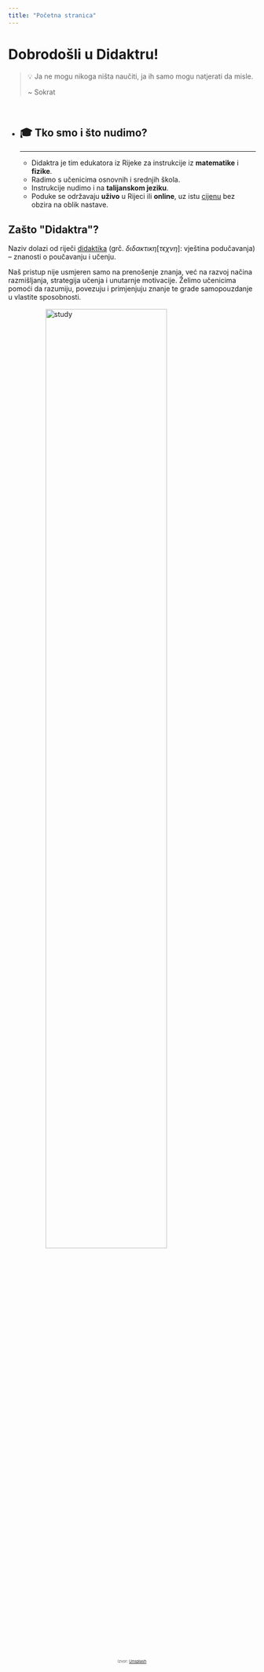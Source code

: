 ```yaml
---
title: "Početna stranica"
---
```


# Dobrodošli u Didaktru!

> :bulb: Ja ne mogu nikoga ništa naučiti, ja ih samo mogu natjerati da misle.
>
> ~ Sokrat

<br>

<div class="grid cards" markdown>

-   ## :mortar_board: Tko smo i što nudimo?

    ---

      - Didaktra je tim edukatora iz Rijeke za instrukcije iz **matematike** i **fizike**.
      - Radimo s učenicima osnovnih i srednjih škola.
      - Instrukcije nudimo i na **talijanskom jeziku**.
      - Poduke se održavaju **uživo** u Rijeci ili **online**, uz istu [cijenu](./cjenik.md) bez obzira na oblik nastave.

</div>

## Zašto "Didaktra"?

Naziv dolazi od riječi [didaktika](https://enciklopedija.hr/clanak/didaktika) (grč. $\delta \iota \delta \alpha \kappa \tau \iota \kappa \eta \left[ \tau \epsilon \chi \nu \eta \right]$: vještina podučavanja) – znanosti o poučavanju i učenju.

Naš pristup nije usmjeren samo na prenošenje znanja, već na razvoj načina razmišljanja, strategija učenja i unutarnje motivacije. Želimo učenicima pomoći da razumiju, povezuju i primjenjuju znanje te grade samopouzdanje u vlastite sposobnosti.

<img src="https://images.unsplash.com/photo-1565350831386-8c52421af9fa?q=80&w=2070&auto=format&fit=crop&ixlib=rb-4.0.3&ixid=M3wxMjA3fDB8MHxwaG90by1wYWdlfHx8fGVufDB8fHx8fA%3D%3D"
     alt="study"
     style="width: 70%; display: block; margin: 1rem auto;" />

<p style="text-align: center; font-size: 0.5rem; color: #555;">
  Izvor: <a href="https://unsplash.com/photos/meeting-of-people-TOBRTuE_uXA" target="_blank">Unsplash</a>
</p>
